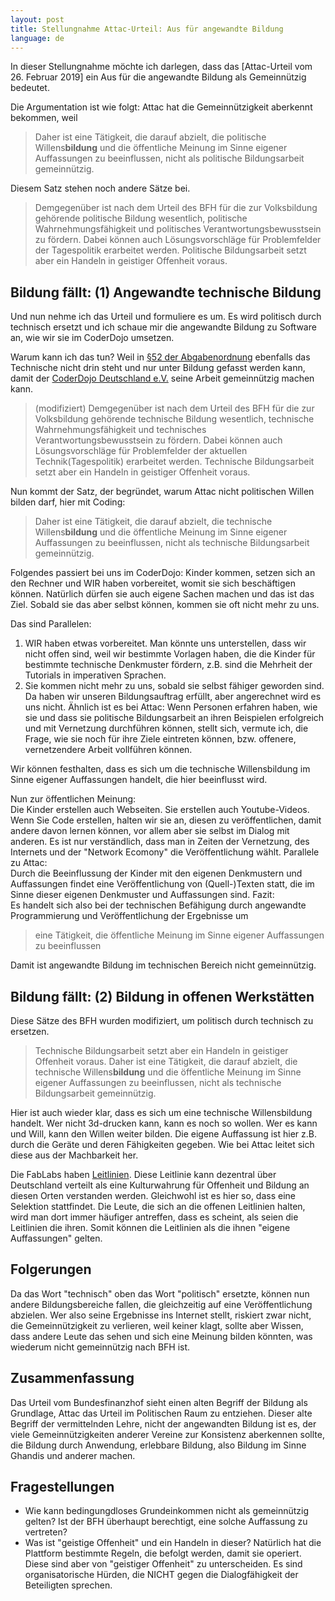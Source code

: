 ```yaml
---
layout: post
title: Stellungnahme Attac-Urteil: Aus für angewandte Bildung
language: de
---
```


In dieser Stellungnahme möchte ich darlegen, dass das [Attac-Urteil vom
26. Februar 2019] ein Aus für die angewandte Bildung als Gemeinnützig bedeutet.

Die Argumentation ist wie folgt:
Attac hat die Gemeinnützigkeit aberkennt bekommen, weil 

> Daher ist eine Tätigkeit, die darauf abzielt, die politische Willens**bildung**
und die öffentliche Meinung im Sinne eigener Auffassungen zu beeinflussen,
nicht als politische Bildungsarbeit gemeinnützig.

Diesem Satz stehen noch andere Sätze bei.

> Demgegenüber ist nach dem Urteil des BFH für die zur Volksbildung gehörende
politische Bildung wesentlich, politische Wahrnehmungsfähigkeit und
politisches Verantwortungsbewusstsein zu fördern. Dabei können auch
Lösungsvorschläge für Problemfelder der Tagespolitik erarbeitet werden.
Politische Bildungsarbeit setzt aber ein Handeln in geistiger Offenheit voraus. 

## Bildung fällt: (1) Angewandte technische Bildung

Und nun nehme ich das Urteil und formuliere es um.
Es wird politisch durch technisch ersetzt und ich schaue mir die angewandte
Bildung zu Software an, wie wir sie im CoderDojo umsetzen.

Warum kann ich das tun?
Weil in [§52 der Abgabenordnung](https://www.gesetze-im-internet.de/ao_1977/__52.html)
ebenfalls das Technische nicht drin steht und nur unter Bildung gefasst werden
kann, damit der [CoderDojo Deutschland e.V.](http://coderdojo-deutschland.de/)
seine Arbeit gemeinnützig machen kann.

> (modifiziert) Demgegenüber ist nach dem Urteil des BFH für die zur Volksbildung gehörende
technische Bildung wesentlich, technische Wahrnehmungsfähigkeit und
technisches Verantwortungsbewusstsein zu fördern. Dabei können auch
Lösungsvorschläge für Problemfelder der aktuellen Technik(Tagespolitik) erarbeitet werden.
Technische Bildungsarbeit setzt aber ein Handeln in geistiger Offenheit voraus. 

Nun kommt der Satz, der begründet, warum Attac nicht politischen Willen bilden
darf, hier mit Coding:

> Daher ist eine Tätigkeit, die darauf abzielt, die technische Willens**bildung**
und die öffentliche Meinung im Sinne eigener Auffassungen zu beeinflussen,
nicht als technische Bildungsarbeit gemeinnützig.

Folgendes passiert bei uns im CoderDojo: Kinder kommen, setzen sich an den Rechner
und WIR haben vorbereitet, womit sie sich beschäftigen können.
Natürlich dürfen sie auch eigene Sachen machen und das ist das Ziel.
Sobald sie das aber selbst können, kommen sie oft nicht mehr zu uns.

Das sind Parallelen:
1. WIR haben etwas vorbereitet. Man könnte uns unterstellen, dass wir nicht
   offen sind, weil wir bestimmte Vorlagen haben, die die Kinder für
   bestimmte technische Denkmuster fördern, z.B. sind die Mehrheit der
   Tutorials in imperativen Sprachen.
2. Sie kommen nicht mehr zu uns, sobald sie selbst fähiger geworden sind.
   Da haben wir unseren Bildungsauftrag erfüllt, aber angerechnet wird es uns
   nicht. Ähnlich ist es bei Attac: Wenn Personen erfahren haben, wie sie
   und dass sie politische Bildungsarbeit an ihren Beispielen erfolgreich und
   mit Vernetzung durchführen können, stellt sich, vermute ich, die
   Frage, wie sie noch für ihre Ziele eintreten können, bzw. offenere,
   vernetzendere Arbeit vollführen können.

Wir können festhalten, dass es sich um die technische Willensbildung
im Sinne eigener Auffassungen handelt, die hier beeinflusst wird.

Nun zur öffentlichen Meinung:  
Die Kinder erstellen auch Webseiten. Sie erstellen auch Youtube-Videos.
Wenn Sie Code erstellen, halten wir sie an, diesen zu veröffentlichen,
damit andere davon lernen können, vor allem aber sie selbst im Dialog mit
anderen.
Es ist nur verständlich, dass man in Zeiten der Vernetzung, des Internets und
der "Network Ecomony" die Veröffentlichung wählt.
Parallele zu Attac:  
Durch die Beeinflussung der Kinder mit den eigenen Denkmustern und Auffassungen
findet eine Veröffentlichung von (Quell-)Texten statt, die im Sinne dieser
eigenen Denkmuster und Auffassungen sind.
Fazit:  
Es handelt sich also bei der technischen Befähigung durch angewandte
Programmierung und Veröffentlichung der Ergebnisse um 

> eine Tätigkeit, die öffentliche Meinung im Sinne eigener Auffassungen zu
beeinflussen

Damit ist angewandte Bildung im technischen Bereich nicht gemeinnützig.

## Bildung fällt: (2) Bildung in offenen Werkstätten

Diese Sätze des BFH wurden modifiziert, um politisch durch
technisch zu ersetzen.

> Technische Bildungsarbeit setzt aber ein Handeln in geistiger Offenheit voraus. 
> Daher ist eine Tätigkeit, die darauf abzielt, die technische Willens**bildung**
und die öffentliche Meinung im Sinne eigener Auffassungen zu beeinflussen,
nicht als technische Bildungsarbeit gemeinnützig.

Hier ist auch wieder klar, dass es sich um eine technische Willensbildung handelt.
Wer nicht 3d-drucken kann, kann es noch so wollen. Wer es kann und Will, kann
den Willen weiter bilden.
Die eigene Auffassung ist hier z.B. durch die Geräte und deren Fähigkeiten
gegeben. Wie bei Attac leitet sich diese aus der Machbarkeit her.

Die FabLabs haben [Leitlinien](https://machbar-potsdam.de/nutzung/).
Diese Leitlinie kann dezentral über Deutschland verteilt als eine
Kulturwahrung für Offenheit und Bildung an diesen Orten verstanden werden.
Gleichwohl ist es hier so, dass eine Selektion stattfindet.
Die Leute, die sich an die offenen Leitlinien halten, wird man dort
immer häufiger antreffen, dass es scheint, als seien die Leitlinien die ihren.
Somit können die Leitlinien als die ihnen "eigene Auffassungen" gelten.

## Folgerungen

Da das Wort "technisch" oben das Wort "politisch" ersetzte, können nun andere
Bildungsbereiche fallen, die gleichzeitig auf eine
Veröffentlichung abzielen.
Wer also seine Ergebnisse ins Internet stellt, riskiert zwar nicht,
die Gemeinnützigkeit zu verlieren, weil keiner klagt,
sollte aber Wissen, dass andere Leute das sehen und sich eine Meinung bilden
könnten, was wiederum nicht gemeinnützig nach BFH ist.
   
## Zusammenfassung

Das Urteil vom Bundesfinanzhof sieht einen alten Begriff der Bildung als
Grundlage, Attac das Urteil im Politischen Raum zu entziehen.
Dieser alte Begriff der vermittelnden Lehre, nicht der angewandten Bildung
ist es, der viele Gemeinnützigkeiten anderer Vereine zur Konsistenz aberkennen
sollte, die Bildung durch Anwendung, erlebbare Bildung,
also Bildung im Sinne Ghandis und anderer machen.

## Fragestellungen

- Wie kann bedingungdloses Grundeinkommen nicht als gemeinnützig gelten?
  Ist der BFH überhaupt berechtigt, eine solche Auffassung zu vertreten?
- Was ist "geistige Offenheit" und ein Handeln in dieser?
  Natürlich hat die Plattform bestimmte Regeln, die befolgt werden, damit
  sie operiert. Diese sind aber von "geistiger Offenheit" zu unterscheiden.
  Es sind organisatorische Hürden, die NICHT gegen die Dialogfähigkeit der
  Beteiligten sprechen. 



